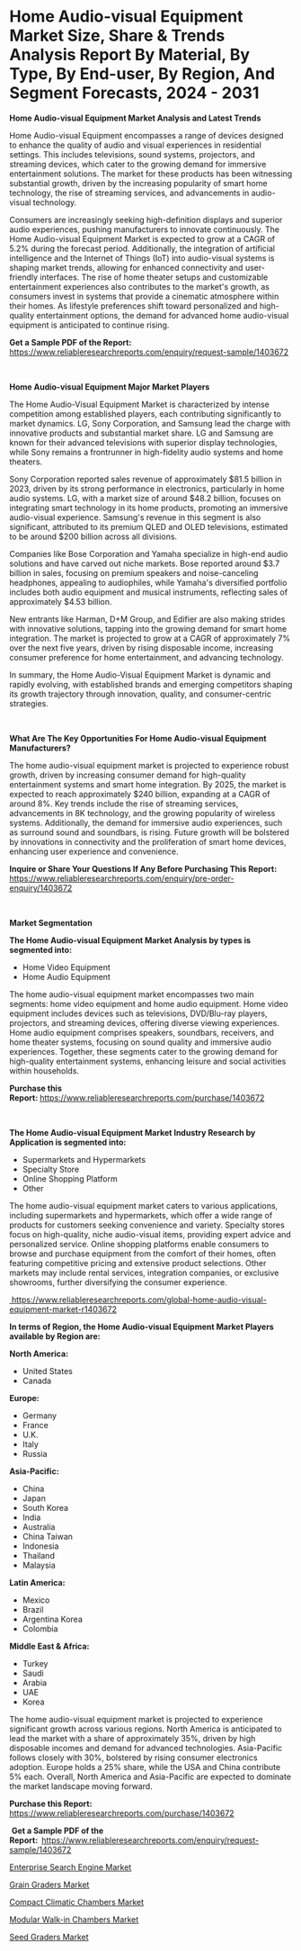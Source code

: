 <p><h1>Home Audio-visual Equipment Market Size, Share & Trends Analysis Report By Material, By Type, By End-user, By Region, And Segment Forecasts, 2024 - 2031</h1></p><p><strong>Home Audio-visual Equipment Market Analysis and Latest Trends</strong></p>
<p><p>Home Audio-visual Equipment encompasses a range of devices designed to enhance the quality of audio and visual experiences in residential settings. This includes televisions, sound systems, projectors, and streaming devices, which cater to the growing demand for immersive entertainment solutions. The market for these products has been witnessing substantial growth, driven by the increasing popularity of smart home technology, the rise of streaming services, and advancements in audio-visual technology. </p><p>Consumers are increasingly seeking high-definition displays and superior audio experiences, pushing manufacturers to innovate continuously. The Home Audio-visual Equipment Market is expected to grow at a CAGR of 5.2% during the forecast period. Additionally, the integration of artificial intelligence and the Internet of Things (IoT) into audio-visual systems is shaping market trends, allowing for enhanced connectivity and user-friendly interfaces. The rise of home theater setups and customizable entertainment experiences also contributes to the market's growth, as consumers invest in systems that provide a cinematic atmosphere within their homes. As lifestyle preferences shift toward personalized and high-quality entertainment options, the demand for advanced home audio-visual equipment is anticipated to continue rising.</p></p>
<p><strong>Get a Sample PDF of the Report:&nbsp;</strong> <a href="https://www.reliableresearchreports.com/enquiry/request-sample/1403672?utm_campaign=28&utm_medium=2&utm_source=Github&utm_content=ia&utm_term=23102024&utm_id=home-audio-visual-equipment">https://www.reliableresearchreports.com/enquiry/request-sample/1403672</a></p>
<p>&nbsp;</p>
<p><strong>Home Audio-visual Equipment Major Market Players</strong></p>
<p><p>The Home Audio-Visual Equipment Market is characterized by intense competition among established players, each contributing significantly to market dynamics. LG, Sony Corporation, and Samsung lead the charge with innovative products and substantial market share. LG and Samsung are known for their advanced televisions with superior display technologies, while Sony remains a frontrunner in high-fidelity audio systems and home theaters.</p><p>Sony Corporation reported sales revenue of approximately $81.5 billion in 2023, driven by its strong performance in electronics, particularly in home audio systems. LG, with a market size of around $48.2 billion, focuses on integrating smart technology in its home products, promoting an immersive audio-visual experience. Samsung's revenue in this segment is also significant, attributed to its premium QLED and OLED televisions, estimated to be around $200 billion across all divisions.</p><p>Companies like Bose Corporation and Yamaha specialize in high-end audio solutions and have carved out niche markets. Bose reported around $3.7 billion in sales, focusing on premium speakers and noise-canceling headphones, appealing to audiophiles, while Yamaha's diversified portfolio includes both audio equipment and musical instruments, reflecting sales of approximately $4.53 billion.</p><p>New entrants like Harman, D+M Group, and Edifier are also making strides with innovative solutions, tapping into the growing demand for smart home integration. The market is projected to grow at a CAGR of approximately 7% over the next five years, driven by rising disposable income, increasing consumer preference for home entertainment, and advancing technology.</p><p>In summary, the Home Audio-Visual Equipment Market is dynamic and rapidly evolving, with established brands and emerging competitors shaping its growth trajectory through innovation, quality, and consumer-centric strategies.</p></p>
<p>&nbsp;</p>
<p><strong>What Are The Key Opportunities For Home Audio-visual Equipment Manufacturers?</strong></p>
<p><p>The home audio-visual equipment market is projected to experience robust growth, driven by increasing consumer demand for high-quality entertainment systems and smart home integration. By 2025, the market is expected to reach approximately $240 billion, expanding at a CAGR of around 8%. Key trends include the rise of streaming services, advancements in 8K technology, and the growing popularity of wireless systems. Additionally, the demand for immersive audio experiences, such as surround sound and soundbars, is rising. Future growth will be bolstered by innovations in connectivity and the proliferation of smart home devices, enhancing user experience and convenience.</p></p>
<p><strong>Inquire or Share Your Questions If Any Before Purchasing This Report:</strong> <a href="https://www.reliableresearchreports.com/enquiry/pre-order-enquiry/1403672?utm_campaign=28&utm_medium=2&utm_source=Github&utm_content=ia&utm_term=23102024&utm_id=home-audio-visual-equipment">https://www.reliableresearchreports.com/enquiry/pre-order-enquiry/1403672</a></p>
<p>&nbsp;</p>
<p><strong>Market Segmentation</strong></p>
<p><strong>The Home Audio-visual Equipment Market Analysis by types is segmented into:</strong></p>
<p><ul><li>Home Video Equipment</li><li>Home Audio Equipment</li></ul></p>
<p><p>The home audio-visual equipment market encompasses two main segments: home video equipment and home audio equipment. Home video equipment includes devices such as televisions, DVD/Blu-ray players, projectors, and streaming devices, offering diverse viewing experiences. Home audio equipment comprises speakers, soundbars, receivers, and home theater systems, focusing on sound quality and immersive audio experiences. Together, these segments cater to the growing demand for high-quality entertainment systems, enhancing leisure and social activities within households.</p></p>
<p><strong>Purchase this Report:&nbsp;</strong><a href="https://www.reliableresearchreports.com/purchase/1403672?utm_campaign=28&utm_medium=2&utm_source=Github&utm_content=ia&utm_term=23102024&utm_id=home-audio-visual-equipment">https://www.reliableresearchreports.com/purchase/1403672</a></p>
<p>&nbsp;</p>
<p><strong>The Home Audio-visual Equipment Market Industry Research by Application is segmented into:</strong></p>
<p><ul><li>Supermarkets and Hypermarkets</li><li>Specialty Store</li><li>Online Shopping Platform</li><li>Other</li></ul></p>
<p><p>The home audio-visual equipment market caters to various applications, including supermarkets and hypermarkets, which offer a wide range of products for customers seeking convenience and variety. Specialty stores focus on high-quality, niche audio-visual items, providing expert advice and personalized service. Online shopping platforms enable consumers to browse and purchase equipment from the comfort of their homes, often featuring competitive pricing and extensive product selections. Other markets may include rental services, integration companies, or exclusive showrooms, further diversifying the consumer experience.</p></p>
<p><a href="https://www.reliableresearchreports.com/global-home-audio-visual-equipment-market-r1403672?utm_campaign=28&utm_medium=2&utm_source=Github&utm_content=ia&utm_term=23102024&utm_id=home-audio-visual-equipment">&nbsp;https://www.reliableresearchreports.com/global-home-audio-visual-equipment-market-r1403672</a></p>
<p><strong>In terms of Region, the Home Audio-visual Equipment Market Players available by Region are:</strong></p>
<p>
    <p> <strong> North America: </strong>
        <ul>
            <li>United States</li>
            <li>Canada</li>
        </ul>
        </p> 
    <p> <strong> Europe: </strong>
        <ul>
            <li>Germany</li>
            <li>France</li>
            <li>U.K.</li>
            <li>Italy</li>
            <li>Russia</li>
        </ul>
        </p> 
    <p> <strong> Asia-Pacific: </strong>
        <ul>
            <li>China</li>
            <li>Japan</li>
            <li>South Korea</li>
            <li>India</li>
            <li>Australia</li>
            <li>China Taiwan</li>
            <li>Indonesia</li>
            <li>Thailand</li>
            <li>Malaysia</li>
        </ul>
        </p> 
    <p> <strong> Latin America: </strong>
        <ul>
            <li>Mexico</li>
            <li>Brazil</li>
            <li>Argentina Korea</li>
            <li>Colombia</li>
        </ul>
        </p> 
    <p> <strong> Middle East & Africa: </strong>
        <ul>
            <li>Turkey</li>
            <li>Saudi</li>
            <li>Arabia</li>
            <li>UAE</li>
            <li>Korea</li>
        </ul>
    </p>
    </p>
<p><p>The home audio-visual equipment market is projected to experience significant growth across various regions. North America is anticipated to lead the market with a share of approximately 35%, driven by high disposable incomes and demand for advanced technologies. Asia-Pacific follows closely with 30%, bolstered by rising consumer electronics adoption. Europe holds a 25% share, while the USA and China contribute 5% each. Overall, North America and Asia-Pacific are expected to dominate the market landscape moving forward.</p></p>
<p><strong>Purchase this Report: </strong><a href="https://www.reliableresearchreports.com/purchase/1403672?utm_campaign=28&utm_medium=2&utm_source=Github&utm_content=ia&utm_term=23102024&utm_id=home-audio-visual-equipment">https://www.reliableresearchreports.com/purchase/1403672</a></p>
<p>&nbsp;<strong>Get a Sample PDF of the Report:&nbsp;&nbsp;</strong><a href="https://www.reliableresearchreports.com/enquiry/request-sample/1403672?utm_campaign=28&utm_medium=2&utm_source=Github&utm_content=ia&utm_term=23102024&utm_id=home-audio-visual-equipment">https://www.reliableresearchreports.com/enquiry/request-sample/1403672</a></p>
<p><strong></strong></p>
<p><p><a href="https://www.linkedin.com/pulse/enterprise-search-engine-market-strategic-insights-product-evolution-znsac?utm_campaign=28&utm_medium=2&utm_source=Github&utm_content=ia&utm_term=23102024&utm_id=home-audio-visual-equipment">Enterprise Search Engine Market</a></p><p><a href="https://issuu.com/reportprime-2/docs/grain-graders-market-size-2030.pptx_cf57a96febdfbd?utm_campaign=28&utm_medium=2&utm_source=Github&utm_content=ia&utm_term=23102024&utm_id=home-audio-visual-equipment">Grain Graders Market</a></p><p><a href="https://github.com/RuthLucas64/Market-Research-Report-List-1/blob/main/compact-climatic-chambers-market.md?utm_campaign=28&utm_medium=2&utm_source=Github&utm_content=ia&utm_term=23102024&utm_id=home-audio-visual-equipment">Compact Climatic Chambers Market</a></p><p><a href="https://github.com/NathanColeman327/Market-Research-Report-List-1/blob/main/modular-walk-in-chambers-market.md?utm_campaign=28&utm_medium=2&utm_source=Github&utm_content=ia&utm_term=23102024&utm_id=home-audio-visual-equipment">Modular Walk-in Chambers Market</a></p><p><a href="https://issuu.com/reportprime-2/docs/seed-graders-market-size-2030.pptx_0a4d4eee7bc2b4?utm_campaign=28&utm_medium=2&utm_source=Github&utm_content=ia&utm_term=23102024&utm_id=home-audio-visual-equipment">Seed Graders Market</a></p></p>